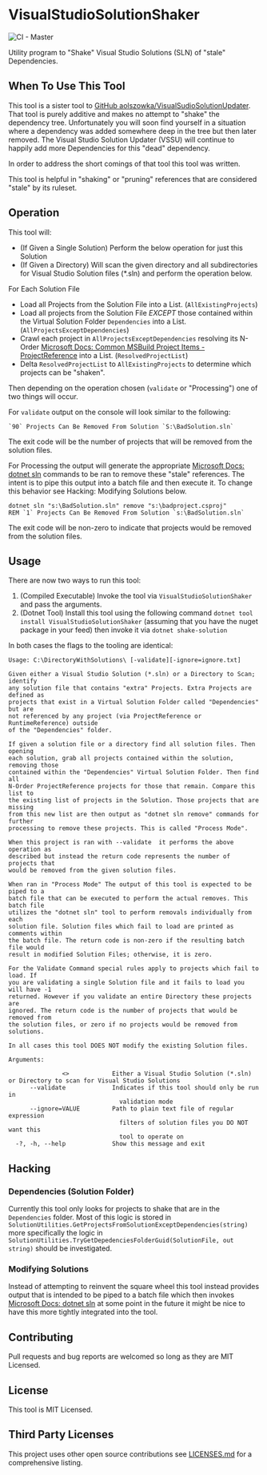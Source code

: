 # VisualStudioSolutionShaker
![CI - Master](https://github.com/aolszowka/VisualStudioSolutionShaker/workflows/CI/badge.svg?branch=master)

Utility program to "Shake" Visual Studio Solutions (SLN) of "stale" Dependencies.

## When To Use This Tool
This tool is a sister tool to [GitHub aolszowka/VisualSudioSolutionUpdater](https://github.com/aolszowka/VisualStudioSolutionUpdater). That tool is purely additive and makes no attempt to "shake" the dependency tree. Unfortunately you will soon find yourself in a situation where a dependency was added somewhere deep in the tree but then later removed. The Visual Studio Solution Updater (VSSU) will continue to happily add more Dependencies for this "dead" dependency.

In order to address the short comings of that tool this tool was written.

This tool is helpful in "shaking" or "pruning" references that are considered "stale" by its ruleset.

## Operation
This tool will:

* (If Given a Single Solution) Perform the below operation for just this Solution
* (If Given a Directory) Will scan the given directory and all subdirectories for Visual Studio Solution files (*.sln) and perform the operation below.

For Each Solution File

* Load all Projects from the Solution File into a List. (`AllExistingProjects`)
* Load all projects from the Solution File *EXCEPT* those contained within the Virtual Solution Folder `Dependencies` into a List. (`AllProjectsExceptDependencies`)
* Crawl each project in `AllProjectsExceptDependencies` resolving its N-Order [Microsoft Docs: Common MSBuild Project Items - ProjectReference](https://docs.microsoft.com/en-us/visualstudio/msbuild/common-msbuild-project-items?view=vs-2017#projectreference) into a List. (`ResolvedProjectList`)
* Delta `ResolvedProjectList` to `AllExistingProjects` to determine which projects can be "shaken".

Then depending on the operation chosen (`validate` or "Processing") one of two things will occur.

For `validate` output on the console will look similar to the following:

```text
`90` Projects Can Be Removed From Solution `S:\BadSolution.sln`
```

The exit code will be the number of projects that will be removed from the solution files.

For Processing the output will generate the appropriate [Microsoft Docs: dotnet sln](https://docs.microsoft.com/en-us/dotnet/core/tools/dotnet-sln) commands to be ran to remove these "stale" references. The intent is to pipe this output into a batch file and then execute it. To change this behavior see Hacking: Modifying Solutions below.

```text
dotnet sln "s:\BadSolution.sln" remove "s:\badproject.csproj"
REM `1` Projects Can Be Removed From Solution `s:\BadSolution.sln`
```

The exit code will be non-zero to indicate that projects would be removed from the solution files.

## Usage
There are now two ways to run this tool:

1. (Compiled Executable) Invoke the tool via `VisualStudioSolutionShaker` and pass the arguments.
2. (Dotnet Tool) Install this tool using the following command `dotnet tool install VisualStudioSolutionShaker` (assuming that you have the nuget package in your feed) then invoke it via `dotnet shake-solution`

In both cases the flags to the tooling are identical:

```text
Usage: C:\DirectoryWithSolutions\ [-validate][-ignore=ignore.txt]

Given either a Visual Studio Solution (*.sln) or a Directory to Scan; identify
any solution file that contains "extra" Projects. Extra Projects are defined as
projects that exist in a Virtual Solution Folder called "Dependencies" but are
not referenced by any project (via ProjectReference or RuntimeReference) outside
of the "Dependencies" folder.

If given a solution file or a directory find all solution files. Then opening
each solution, grab all projects contained within the solution, removing those
contained within the "Dependencies" Virtual Solution Folder. Then find all
N-Order ProjectReference projects for those that remain. Compare this list to
the existing list of projects in the Solution. Those projects that are missing
from this new list are then output as "dotnet sln remove" commands for further
processing to remove these projects. This is called "Process Mode".

When this project is ran with --validate  it performs the above operation as
described but instead the return code represents the number of projects that
would be removed from the given solution files.

When ran in "Process Mode" The output of this tool is expected to be piped to a
batch file that can be executed to perform the actual removes. This batch file
utilizes the "dotnet sln" tool to perform removals individually from each
solution file. Solution files which fail to load are printed as comments within
the batch file. The return code is non-zero if the resulting batch file would
result in modified Solution Files; otherwise, it is zero.

For the Validate Command special rules apply to projects which fail to load. If
you are validating a single Solution file and it fails to load you will have -1
returned. However if you validate an entire Directory these projects are
ignored. The return code is the number of projects that would be removed from
the solution files, or zero if no projects would be removed from solutions.

In all cases this tool DOES NOT modify the existing Solution files.

Arguments:

               <>            Either a Visual Studio Solution (*.sln) or Directory to scan for Visual Studio Solutions
      --validate             Indicates if this tool should only be run in
                               validation mode
      --ignore=VALUE         Path to plain text file of regular expression
                               filters of solution files you DO NOT want this
                               tool to operate on
  -?, -h, --help             Show this message and exit
```

## Hacking
### Dependencies (Solution Folder)
Currently this tool only looks for projects to shake that are in the `Dependencies` folder. Most of this logic is stored in `SolutionUtilities.GetProjectsFromSolutionExceptDependencies(string)` more specifically the logic in `SolutionUtilities.TryGetDepedenciesFolderGuid(SolutionFile, out string)` should be investigated.

### Modifying Solutions
Instead of attempting to reinvent the square wheel this tool instead provides output that is intended to be piped to a batch file which then invokes [Microsoft Docs: dotnet sln](https://docs.microsoft.com/en-us/dotnet/core/tools/dotnet-sln) at some point in the future it might be nice to have this more tightly integrated into the tool.

## Contributing
Pull requests and bug reports are welcomed so long as they are MIT Licensed.

## License
This tool is MIT Licensed.

## Third Party Licenses
This project uses other open source contributions see [LICENSES.md](LICENSES.md) for a comprehensive listing.
